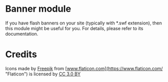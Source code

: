 Banner module
=============

If you have flash banners on your site (typically with *.swf extension), then this module might be useful for you. For details, please refer to its documentation.

# Credits

Icons made by [Freepik](https://www.freepik.com/ "Freepik") from [www.flaticon.com](https://www.flaticon.com/ "Flaticon") is licensed by [CC 3.0 BY](http://creativecommons.org/licenses/by/3.0/ "Creative Commons BY 3.0")